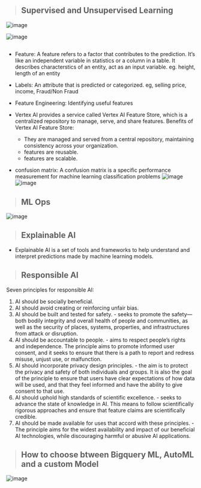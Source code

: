 
> ## Supervised and Unsupervised Learning

![image](https://github.com/user-attachments/assets/2d04458d-01e5-45e5-9184-f95849f44488)

![image](https://github.com/user-attachments/assets/b20e883b-eab9-4c9e-a0dc-49dfabb945b3)

> ##
- Feature: A feature refers to a factor that contributes to the prediction. It’s like an independent variable in statistics or a column in a table. It describes characterstics of an entity, act as an input variable. eg. height, length of an entity
- Labels: An attribute that is predicted or categorized. eg, selling price, income, Fraud/Non Fraud
- Feature Engineering: Identifying useful features
- Vertex AI provides a service called Vertex AI Feature Store, which is a centralized repository to manage, serve, and share features. Benefits of Vertex AI Feature Store:
  - They are managed and served from a central repository, maintaining consistency across your organization.
  - features are reusable.
  - features are scalable.
 
- confusion matrix: A confusion matrix is a specific performance measurement for machine learning classification problems
  ![image](https://github.com/user-attachments/assets/0feeb577-802f-4861-9749-138f3432381f)
  ![image](https://github.com/user-attachments/assets/ed57ddc3-4146-4186-b5d1-f5f1d9148027)


> ## ML Ops

  ![image](https://github.com/user-attachments/assets/e9ea9dcb-c8c8-4726-8eb1-4136bda2eb62)


> ## Explainable AI
- Explainable AI is a set of tools and frameworks to help understand and interpret predictions made by machine learning models.
 
> ## Responsible AI

Seven principles for responsible AI:
1. AI should be socially beneficial.
2. AI should avoid creating or reinforcing unfair bias.
3. AI should be built and tested for safety. -  seeks to promote the safety—both bodily integrity and overall health of people and communities, as well as the security of places, systems, properties, and infrastructures from attack or disruption.
4. AI should be accountable to people. -  aims to respect people’s rights and independence. The principle aims to promote informed user consent, and it seeks to ensure that there is a path to report and redress misuse, unjust use, or malfunction.
5. AI should incorporate privacy design principles. - the aim is to protect the privacy and safety of both individuals and groups. It is also the goal of the principle to ensure that users have clear expectations of how data will be used, and that they feel informed and have the ability to give consent to that use.
6. AI should uphold high standards of scientific excellence. - seeks to advance the state of knowledge in AI. This means to follow scientifically rigorous approaches and ensure that feature claims are scientifically credible.
7. AI should be made available for uses that accord with these principles. - The principle aims for the widest availability and impact of our beneficial AI technologies, while discouraging harmful or abusive AI applications.

> ## How to choose btween Bigquery ML, AutoML and a custom Model

  ![image](https://github.com/user-attachments/assets/f549910a-601c-4480-9cdb-280a9be174e9)
